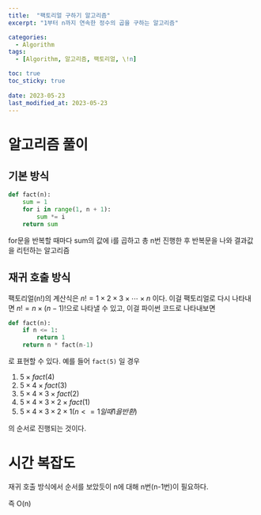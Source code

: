 ```yaml
---
title:  "팩토리얼 구하기 알고리즘"
excerpt: "1부터 n까지 연속한 정수의 곱을 구하는 알고리즘"

categories:
  - Algorithm
tags:
  - [Algorithm, 알고리즘, 팩토리얼, \!n]

toc: true
toc_sticky: true
 
date: 2023-05-23
last_modified_at: 2023-05-23
---
```


# 알고리즘 풀이

## 기본 방식

```python
def fact(n):
    sum = 1
    for i in range(1, n + 1):
        sum *= i
    return sum
```

for문을 반복할 때마다 sum의 값에 i를 곱하고 총 n번 진행한 후 반복문을 나와 결과값을 리턴하는 알고리즘

## 재귀 호출 방식

팩토리얼(n!)의 계산식은 $n! = 1 \times 2 \times 3 \times \cdots  \times n$ 이다. 이걸 팩토리얼로 다시 나타내면 $n! = n \times (n-1)!$으로 나타낼 수 있고, 이걸 파이썬 코드로 나타내보면

```python
def fact(n):
    if n <= 1:
        return 1
    return n * fact(n-1)
```

로 표현할 수 있다. 예를 들어 ``fact(5)`` 일 경우

1. $5 \times fact(4)$
2. $5 \times 4 \times fact(3)$
3. $5 \times 4 \times 3 \times fact(2)$
4. $5 \times 4 \times 3 \times 2 \times fact(1)$
5. $5 \times 4 \times 3 \times 2 \times 1(n<=1 일 때 1을 반환)$

의 순서로 진행되는 것이다.

# 시간 복잡도
재귀 호출 방식에서 순서를 보았듯이 n에 대해 n번(n-1번)이 필요하다.

즉 O(n)